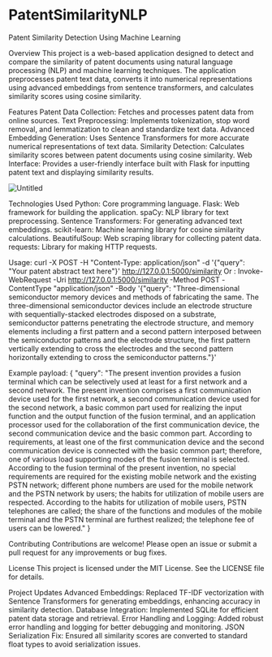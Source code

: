 # PatentSimilarityNLP
 
Patent Similarity Detection Using Machine Learning

Overview
This project is a web-based application designed to detect and compare the similarity of patent documents using natural language processing (NLP) and machine learning techniques. The application preprocesses patent text data, converts it into numerical representations using advanced embeddings from sentence transformers, and calculates similarity scores using cosine similarity.

Features
Patent Data Collection: Fetches and processes patent data from online sources.
Text Preprocessing: Implements tokenization, stop word removal, and lemmatization to clean and standardize text data.
Advanced Embedding Generation: Uses Sentence Transformers for more accurate numerical representations of text data.
Similarity Detection: Calculates similarity scores between patent documents using cosine similarity.
Web Interface: Provides a user-friendly interface built with Flask for inputting patent text and displaying similarity results.


![Untitled](https://github.com/Ori2846/PatentSimilarityNLP/assets/74078771/e9521446-3599-4778-9923-8120394b999b)


Technologies Used
Python: Core programming language.
Flask: Web framework for building the application.
spaCy: NLP library for text preprocessing.
Sentence Transformers: For generating advanced text embeddings.
scikit-learn: Machine learning library for cosine similarity calculations.
BeautifulSoup: Web scraping library for collecting patent data.
requests: Library for making HTTP requests.

Usage: curl -X POST -H "Content-Type: application/json" -d '{"query": "Your patent abstract text here"}' http://127.0.0.1:5000/similarity
Or : Invoke-WebRequest -Uri http://127.0.0.1:5000/similarity -Method POST -ContentType "application/json" -Body '{"query": "Three-dimensional semiconductor memory devices and methods of fabricating the same. The three-dimensional semiconductor devices include an electrode structure with sequentially-stacked electrodes disposed on a substrate, semiconductor patterns penetrating the electrode structure, and memory elements including a first pattern and a second pattern interposed between the semiconductor patterns and the electrode structure, the first pattern vertically extending to cross the electrodes and the second pattern horizontally extending to cross the semiconductor patterns."}'

Example payload: {
  "query": "The present invention provides a fusion terminal which can be selectively used at least for a first network and a second network. The present invention comprises a first communication device used for the first network, a second communication device used for the second network, a basic common part used for realizing the input function and the output function of the fusion terminal, and an application processor used for the collaboration of the first communication device, the second communication device and the basic common part. According to requirements, at least one of the first communication device and the second communication device is connected with the basic common part; therefore, one of various load supporting modes of the fusion terminal is selected. According to the fusion terminal of the present invention, no special requirements are required for the existing mobile network and the existing PSTN network; different phone numbers are used for the mobile network and the PSTN network by users; the habits for utilization of mobile users are respected. According to the habits for utilization of mobile users, PSTN telephones are called; the share of the functions and modules of the mobile terminal and the PSTN terminal are furthest realized; the telephone fee of users can be lowered."
}

Contributing
Contributions are welcome! Please open an issue or submit a pull request for any improvements or bug fixes.

License
This project is licensed under the MIT License. See the LICENSE file for details.

Project Updates
Advanced Embeddings: Replaced TF-IDF vectorization with Sentence Transformers for generating embeddings, enhancing accuracy in similarity detection.
Database Integration: Implemented SQLite for efficient patent data storage and retrieval.
Error Handling and Logging: Added robust error handling and logging for better debugging and monitoring.
JSON Serialization Fix: Ensured all similarity scores are converted to standard float types to avoid serialization issues.
